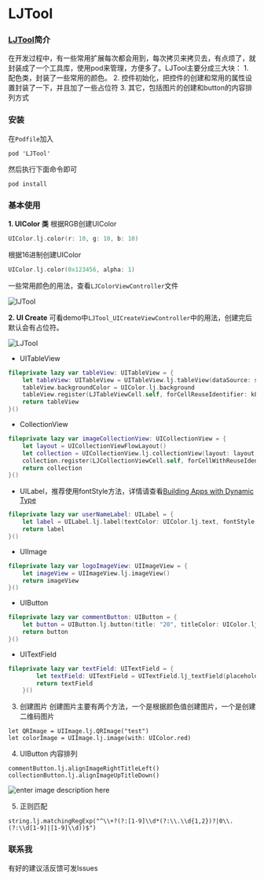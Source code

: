 # LJTool

### [LJTool](https://github.com/ljcoder2015/LJTool)简介
在开发过程中，有一些常用扩展每次都会用到，每次拷贝来拷贝去，有点烦了，就封装成了一个工具库，使用pod来管理，方便多了。LJTool主要分成三大块：
	1. 配色类，封装了一些常用的颜色。
	2. 控件初始化，把控件的创建和常用的属性设置封装了一下，并且加了一些占位符
	3. 其它，包括图片的创建和button的内容排列方式
	
### 安装
在`Podfile`加入
```
pod 'LJTool'
```
然后执行下面命令即可
```
pod install
```

### 基本使用
**1. UIColor 类**
根据RGB创建UIColor
```swift
UIColor.lj.color(r: 10, g: 10, b: 10)
```
根据16进制创建UIColor
```swift
UIColor.lj.color(0x123456, alpha: 1)
```
一些常用颜色的用法，查看`LJColorViewController`文件

![lJTool](http://image.ljcoder.com/WechatIMG42.jpeg)

**2. UI Create**
可看demo中`LJTool_UICreateViewController`中的用法，创建完后默认会有占位符。

![LJTool](http://image.ljcoder.com/WechatIMG41.jpeg)

- UITableView
```swift
fileprivate lazy var tableView: UITableView = {
    let tableView: UITableView = UITableView.lj.tableView(dataSource: self, delegate: self)
    tableView.backgroundColor = UIColor.lj.background
    tableView.register(LJTableViewCell.self, forCellReuseIdentifier: kLJTableViewCell)
    return tableView
}()
```
- CollectionView
```swift
fileprivate lazy var imageCollectionView: UICollectionView = {
    let layout = UICollectionViewFlowLayout()
    let collection = UICollectionView.lj.collectionView(layout: layout, dataSource: self, delegate: self)
    collection.register(LJCollectionViewCell.self, forCellWithReuseIdentifier: kLJCollectionViewCell)
    return collection
}()
```
- UILabel，推荐使用fontStyle方法，详情请查看[Building Apps with Dynamic Type](https://developer.apple.com/videos/play/wwdc2017/245/)
```swift
fileprivate lazy var userNameLabel: UILabel = {
    let label = UILabel.lj.label(textColor: UIColor.lj.text, fontStyle: UIFontTextStyle.headline)
    return label
}()
```
- UIImage
```swift
fileprivate lazy var logoImageView: UIImageView = {
    let imageView = UIImageView.lj.imageView()
    return imageView
}()
```
- UIButton
```swift
fileprivate lazy var commentButton: UIButton = {
    let button = UIButton.lj.button(title: "20", titleColor: UIColor.lj.gray999, fontSize: 14, image: #imageLiteral(resourceName: "icon_评论"))
    return button
}()
```
- UITextField
```swift
fileprivate lazy var textField: UITextField = {
        let textField: UITextField = UITextField.lj_textField(placeholder: "placeholder", leftView: nil, rightView: nil)
        return textField
    }()
```

3. 创建图片
创建图片主要有两个方法，一个是根据颜色值创建图片，一个是创建二维码图片
```
let QRImage = UIImage.lj.QRImage("test")
let colorImage = UIImage.lj.image(with: UIColor.red)
```
4. UIButton 内容排列
```
commentButton.lj.alignImageRightTitleLeft()
collectionButton.lj.alignImageUpTitleDown()
```
![enter image description here](http://image.ljcoder.com/WechatIMG43.jpeg)

5. 正则匹配
```
string.lj.matchingRegExp("^\\+?(?:[1-9]\\d*(?:\\.\\d{1,2})?|0\\.(?:\\d[1-9]|[1-9]\\d))$")
```
### 联系我
有好的建议活反馈可发Issues


